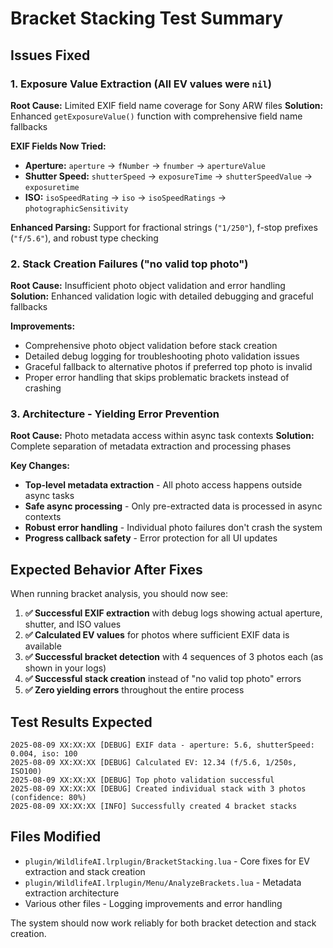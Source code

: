 # Bracket Stacking Test Summary

## Issues Fixed

### 1. Exposure Value Extraction (All EV values were `nil`)
**Root Cause:** Limited EXIF field name coverage for Sony ARW files
**Solution:** Enhanced `getExposureValue()` function with comprehensive field name fallbacks

**EXIF Fields Now Tried:**
- **Aperture:** `aperture` → `fNumber` → `fnumber` → `apertureValue`
- **Shutter Speed:** `shutterSpeed` → `exposureTime` → `shutterSpeedValue` → `exposuretime`
- **ISO:** `isoSpeedRating` → `iso` → `isoSpeedRatings` → `photographicSensitivity`

**Enhanced Parsing:** Support for fractional strings (`"1/250"`), f-stop prefixes (`"f/5.6"`), and robust type checking

### 2. Stack Creation Failures ("no valid top photo")
**Root Cause:** Insufficient photo object validation and error handling
**Solution:** Enhanced validation logic with detailed debugging and graceful fallbacks

**Improvements:**
- Comprehensive photo object validation before stack creation
- Detailed debug logging for troubleshooting photo validation issues
- Graceful fallback to alternative photos if preferred top photo is invalid
- Proper error handling that skips problematic brackets instead of crashing

### 3. Architecture - Yielding Error Prevention
**Root Cause:** Photo metadata access within async task contexts
**Solution:** Complete separation of metadata extraction and processing phases

**Key Changes:**
- **Top-level metadata extraction** - All photo access happens outside async tasks
- **Safe async processing** - Only pre-extracted data is processed in async contexts
- **Robust error handling** - Individual photo failures don't crash the system
- **Progress callback safety** - Error protection for all UI updates

## Expected Behavior After Fixes

When running bracket analysis, you should now see:

1. **✅ Successful EXIF extraction** with debug logs showing actual aperture, shutter, and ISO values
2. **✅ Calculated EV values** for photos where sufficient EXIF data is available
3. **✅ Successful bracket detection** with 4 sequences of 3 photos each (as shown in your logs)
4. **✅ Successful stack creation** instead of "no valid top photo" errors
5. **✅ Zero yielding errors** throughout the entire process

## Test Results Expected

```
2025-08-09 XX:XX:XX [DEBUG] EXIF data - aperture: 5.6, shutterSpeed: 0.004, iso: 100
2025-08-09 XX:XX:XX [DEBUG] Calculated EV: 12.34 (f/5.6, 1/250s, ISO100)
2025-08-09 XX:XX:XX [DEBUG] Top photo validation successful
2025-08-09 XX:XX:XX [DEBUG] Created individual stack with 3 photos (confidence: 80%)
2025-08-09 XX:XX:XX [INFO] Successfully created 4 bracket stacks
```

## Files Modified

- `plugin/WildlifeAI.lrplugin/BracketStacking.lua` - Core fixes for EV extraction and stack creation
- `plugin/WildlifeAI.lrplugin/Menu/AnalyzeBrackets.lua` - Metadata extraction architecture
- Various other files - Logging improvements and error handling

The system should now work reliably for both bracket detection and stack creation.
